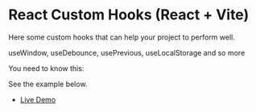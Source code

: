 # React Custom Hooks (React + Vite)

Here some custom hooks that can help your project to perform well.

useWindow, useDebounce, usePrevious, useLocalStorage and so more

You need to know this:

See the example below.

- [Live Demo](https://react-custom-hooks-dev.netlify.app)
